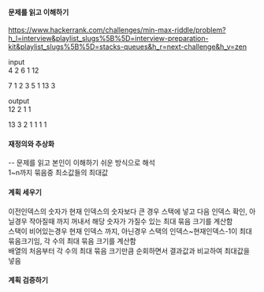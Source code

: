 #### 문제를 읽고 이해하기
https://www.hackerrank.com/challenges/min-max-riddle/problem?h_l=interview&playlist_slugs%5B%5D=interview-preparation-kit&playlist_slugs%5B%5D=stacks-queues&h_r=next-challenge&h_v=zen

input</br>
4
2 6 1 12

7
1 2 3 5 1 13 3


output</br>
12 2 1 1

13 3 2 1 1 1 1

 
#### 재정의와 추상화<br>
-- 문제를 읽고 본인이 이해하기 쉬운 방식으로 해석<br>
1~n까지 묶음중 최소값들의 최대값

#### 계획 세우기<br>
이전인덱스의 숫자가 현재 인덱스의 숫자보다 큰 경우 스택에 넣고 다음 인덱스 확인, 아닐경우 작아질때 까지 꺼내서 해당 숫자가 가질수 있는 최대 묶음 크기를 계산함<br>
스택이 비어있는경우 현재 인덱스 까지, 아닌경우 스택의 인덱스~현재인덱스-1이 최대 묶음크기임, 각 수의 최대 묶음 크기를 계산함<br>
배열의 처음부터 각 수의 최대 묶음 크기만큼 순회하면서 결과값과 비교하여 최대값을 넣음<br>

#### 계획 검증하기
